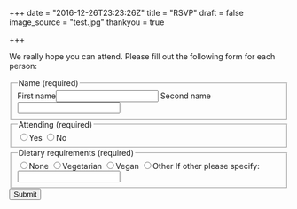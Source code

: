 +++
date = "2016-12-26T23:23:26Z"
title = "RSVP"
draft = false
image_source = "test.jpg"
thankyou = true

+++

We really hope you can attend. Please fill out the following form for each person:

<form id="gform" method="POST" action="https://script.google.com/macros/s/AKfycbxRo8H99CLeWAQ7sICqzZBu27tGUn25gspVprSbr2-k8Mm0uSo_/exec">
  <fieldset>
    <legend>Name (required)</legend>
    <label>First name<input type="text" name="first_name" required></label>
    <label>Second name<input type="text" name="second_name" required></label>
  </fieldset>
  <fieldset>
    <legend>Attending (required)</legend>
    <label><input type="radio" name="attending" value="yes" required>Yes</label>
    <label><input type="radio" name="attending" value="no">No</label>
  </fieldset>
  <fieldset>
    <legend>Dietary requirements (required)</legend>
    <label><input type="radio" name="dietary_requirements" value="none" required>None</label>
    <label><input type="radio" name="dietary_requirements" value="veg">Vegetarian</label>
    <label><input type="radio" name="dietary_requirements" value="vegan">Vegan</label>
    <label><input type="radio" name="dietary_requirements" value="other" id="other">Other</label>
    <label>If other please specify: <input type="text" name="requirements_details" id="other_details"></label>
  </fieldset>
  <input type="submit" class="btn"></input>
</form>

<script data-cfasync="false" type="text/javascript" src="/assets/js/handleFormSubmit.js"></script>
